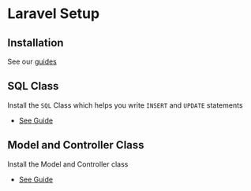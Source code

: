 # Laravel Setup

## Installation
See our [guides]('../Installation')

## SQL Class
Install the `SQL` Class which helps you write `INSERT` and `UPDATE` statements

- [See Guide](Sql.md)

## Model and Controller Class
Install the Model and Controller class

- [See Guide](Models.md)